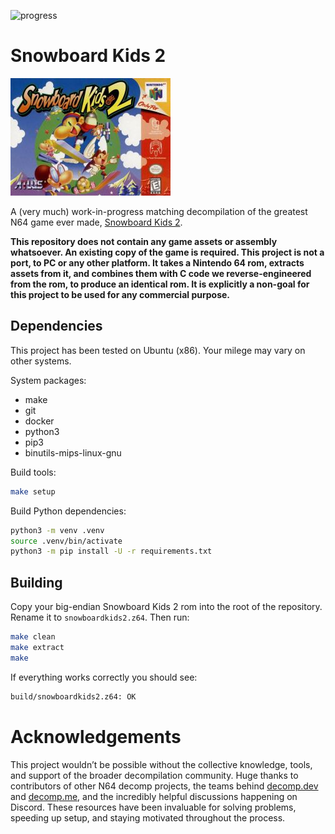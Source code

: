 ![progress](https://img.shields.io/badge/progress-16.48%25-blue)

# Snowboard Kids 2

![box art](Snowboard_Kids_2_cover.jpg)

A (very much) work-in-progress matching decompilation of the greatest N64 game ever made, [Snowboard Kids 2](https://en.wikipedia.org/wiki/Snowboard_Kids_2).

**This repository does not contain any game assets or assembly whatsoever. An existing copy of the game is required. This project is not a port, to PC or any other platform. It takes a Nintendo 64 rom, extracts assets from it, and combines them with C code we reverse-engineered from the rom, to produce an identical rom. It is explicitly a non-goal for this project to be used for any commercial purpose.**

## Dependencies

This project has been tested on Ubuntu (x86). Your milege may vary on other systems.

System packages:

* make
* git
* docker
* python3
* pip3
* binutils-mips-linux-gnu

Build tools:

```bash
make setup
```

Build Python dependencies:

```bash
python3 -m venv .venv
source .venv/bin/activate
python3 -m pip install -U -r requirements.txt
```

## Building

Copy your big-endian Snowboard Kids 2 rom into the root of the repository. Rename it to `snowboardkids2.z64`. Then run:

```bash
make clean
make extract
make
```

If everything works correctly you should see:

```bash
build/snowboardkids2.z64: OK
```

Acknowledgements
================
This project wouldn’t be possible without the collective knowledge, tools, and support of the broader decompilation community. Huge thanks to contributors of other N64 decomp projects, the teams behind [decomp.dev](https://decomp.dev/) and [decomp.me](https://decomp.me/), and the incredibly helpful discussions happening on Discord. These resources have been invaluable for solving problems, speeding up setup, and staying motivated throughout the process.
